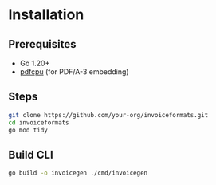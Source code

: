 # Installation

## Prerequisites

- Go 1.20+
- [pdfcpu](https://pdfcpu.io/) (for PDF/A-3 embedding)

## Steps

```sh
git clone https://github.com/your-org/invoiceformats.git
cd invoiceformats
go mod tidy
```

## Build CLI

```sh
go build -o invoicegen ./cmd/invoicegen
```

